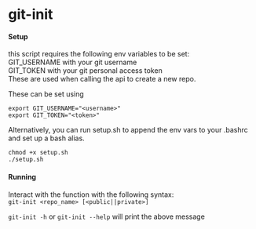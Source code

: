 # git-init

#### Setup

this script requires the following env variables to be set:  
GIT_USERNAME with your git username  
GIT_TOKEN with your git personal access token  
These are used when calling the api to create a new repo.

These can be set using  
```
export GIT_USERNAME="<username>"  
export GIT_TOKEN="<token>"
```

Alternatively, you can run setup.sh to append the env vars to your .bashrc and set up a bash alias.
```
chmod +x setup.sh
./setup.sh
```

#### Running

Interact with the function with the following syntax:  
```git-init <repo_name> [<public||private>]```

`git-init -h` or `git-init --help` will print the above message